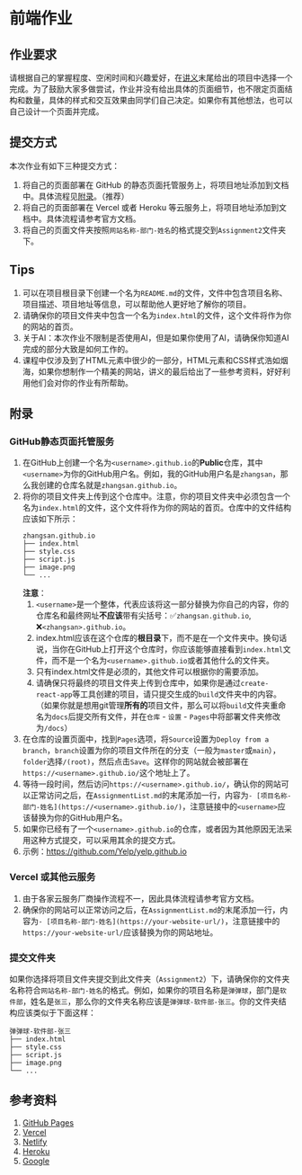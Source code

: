 # 前端作业

## 作业要求

请根据自己的掌握程度、空闲时间和兴趣爱好，在[讲义](https://cloud.tsinghua.edu.cn/d/79c394f05d4b425bb34c/files/?p=%2F%E8%AF%BE%E7%A8%8B%E5%86%85%E5%AE%B9%2F%E5%89%8D%E7%AB%AF%2F%E6%9A%91%E5%9F%B9%E8%AE%B2%E4%B9%89-%E5%89%8D%E7%AB%AF.pdf)末尾给出的项目中选择一个完成。为了鼓励大家多做尝试，作业并没有给出具体的页面细节，也不限定页面结构和数量，具体的样式和交互效果由同学们自己决定。如果你有其他想法，也可以自己设计一个页面并完成。

## 提交方式

本次作业有如下三种提交方式：

1. 将自己的页面部署在 GitHub 的静态页面托管服务上，将项目地址添加到文档中。具体流程见[附录](#GitHub静态页面托管服务)。（推荐）
2. 将自己的页面部署在 Vercel 或者 Heroku 等云服务上，将项目地址添加到文档中。具体流程请参考官方文档。
3. 将自己的页面文件夹按照`网站名称-部门-姓名`的格式提交到`Assignment2`文件夹下。

## Tips

1. 可以在项目根目录下创建一个名为`README.md`的文件，文件中包含项目名称、项目描述、项目地址等信息，可以帮助他人更好地了解你的项目。
2. 请确保你的项目文件夹中包含一个名为`index.html`的文件，这个文件将作为你的网站的首页。
3. 关于AI：本次作业不限制是否使用AI，但是如果你使用了AI，请确保你知道AI完成的部分大致是如何工作的。
4. 课程中仅涉及到了HTML元素中很少的一部分，HTML元素和CSS样式浩如烟海，如果你想制作一个精美的网站，讲义的最后给出了一些参考资料，好好利用他们会对你的作业有所帮助。

## 附录

### GitHub静态页面托管服务

1. 在GitHub上创建一个名为`<username>.github.io`的**Public**仓库，其中`<username>`为你的GitHub用户名。例如，我的GitHub用户名是`zhangsan`，那么我创建的仓库名就是`zhangsan.github.io`。
2. 将你的项目文件夹上传到这个仓库中。注意，你的项目文件夹中必须包含一个名为`index.html`的文件，这个文件将作为你的网站的首页。仓库中的文件结构应该如下所示：
   ```
   zhangsan.github.io
   ├── index.html
   ├── style.css
   ├── script.js
   ├── image.png
   └── ...
   ```
   **注意**：
   1. `<username>`是一个整体，代表应该将这一部分替换为你自己的内容，你的仓库名和最终网址**不应该**带有尖括号：✅`zhangsan.github.io`, ❌`<zhangsan>.github.io`。
   1. index.html应该在这个仓库的**根目录**下，而不是在一个文件夹中。换句话说，当你在GitHub上打开这个仓库时，你应该能够直接看到`index.html`文件，而不是一个名为`<username>.github.io`或者其他什么的文件夹。
   2. 只有index.html文件是必须的，其他文件可以根据你的需要添加。
   3. 请确保只将最终的项目文件夹上传到仓库中，如果你是通过`create-react-app`等工具创建的项目，请只提交生成的`build`文件夹中的内容。（如果你就是想用git管理**所有的**项目文件，那么可以将`build`文件夹重命名为`docs`后提交所有文件，并在`仓库` - `设置` - `Pages`中将部署文件夹修改为`/docs`）
4. 在仓库的设置页面中，找到`Pages`选项，将`Source`设置为`Deploy from a branch`，`branch`设置为你的项目文件所在的分支（一般为`master`或`main`），`folder`选择`/(root)`，然后点击`Save`。这样你的网站就会被部署在`https://<username>.github.io/`这个地址上了。
5. 等待一段时间，然后访问`https://<username>.github.io/`，确认你的网站可以正常访问之后，在`AssignmentList.md`的末尾添加一行，内容为`- [项目名称-部门-姓名](https://<username>.github.io/)`，注意链接中的`<username>`应该替换为你的GitHub用户名。
6. 如果你已经有了一个`<username>.github.io`的仓库，或者因为其他原因无法采用这种方式提交，可以采用其余的提交方式。
7. 示例：<https://github.com/Yelp/yelp.github.io>

### Vercel 或其他云服务

1. 由于各家云服务厂商操作流程不一，因此具体流程请参考官方文档。
2. 确保你的网站可以正常访问之后，在`AssignmentList.md`的末尾添加一行，内容为`- [项目名称-部门-姓名](https://your-website-url/)`，注意链接中的`https://your-website-url/`应该替换为你的网站地址。

### 提交文件夹

如果你选择将项目文件夹提交到此文件夹（`Assignment2`）下，请确保你的文件夹名称符合`网站名称-部门-姓名`的格式。例如，如果你的项目名称是`弹弹球`，部门是`软件部`，姓名是`张三`，那么你的文件夹名称应该是`弹弹球-软件部-张三`。你的文件夹结构应该类似于下面这样：
```
弹弹球-软件部-张三
├── index.html
├── style.css
├── script.js
├── image.png
└── ...
```

## 参考资料

1. [GitHub Pages](https://pages.github.com/)
2. [Vercel](https://vercel.com/)
3. [Netlify](https://www.netlify.com/)
4. [Heroku](https://www.heroku.com/)
5. [Google](https://www.google.com/)
